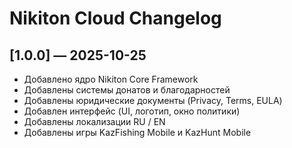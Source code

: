 # Nikiton Cloud Changelog

## [1.0.0] — 2025-10-25
- Добавлено ядро Nikiton Core Framework
- Добавлены системы донатов и благодарностей
- Добавлены юридические документы (Privacy, Terms, EULA)
- Добавлен интерфейс (UI, логотип, окно политики)
- Добавлены локализации RU / EN
- Добавлены игры KazFishing Mobile и KazHunt Mobile
